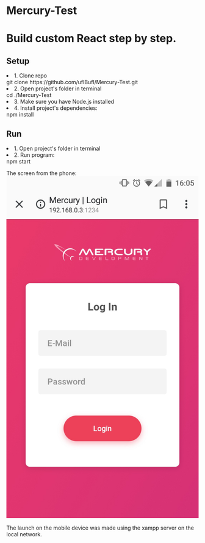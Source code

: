 # Mercury-Test

<h1>Build custom React step by step.</h1>
<h2>Setup</h2>
<li>1. Clone repo</li>
git clone https://github.com/uflBufl/Mercury-Test.git

<li>2. Open project's folder in terminal</li>
cd ./Mercury-Test

<li>3. Make sure you have Node.js installed</li>

<li>4. Install project's dependencies:</li>
npm install
<h2>Run</h2>
<li>1. Open project's folder in terminal</li>
<li>2. Run program:</li>
npm start

<br>





The screen from the phone:
![Скриншот с телефона](src/assets/img/image.png)

The launch on the mobile device was made using the xampp server on the local network.
